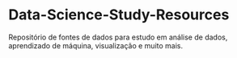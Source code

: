 # Data-Science-Study-Resources
Repositório de fontes de dados para estudo em análise de dados, aprendizado de máquina, visualização e muito mais.
